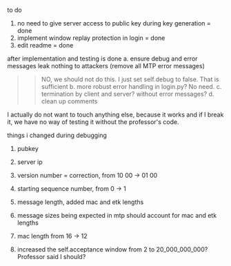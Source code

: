 to do 
1. no need to give server access to public key during key generation = done
2. implement window replay protection in login = done
3. edit readme = done

after implementation and testing is done
a. ensure debug and error messages leak nothing to attackers (remove all MTP error messages) 
>> NO, we should not do this. I just set self.debug to false. That is sufficient
b. more robust error handling in login.py? No need.
c. termination by client and server? without error messages?
d. clean up comments

I actually do not want to touch anything else, because it works
and if I break it, we have no way of testing it without 
the professor's code.

things i changed during debugging
1. pubkey
2. server ip

3. version number = correction, from 10 00 -> 01 00
4. starting sequence number, from 0 -> 1
5. message length, added mac and etk lengths
6. message sizes being expected in mtp should account for mac and etk lengths
7. mac length from 16 -> 12
8. increased the self.acceptance window from 2 to 20_000_000_000? Professor said I should?
